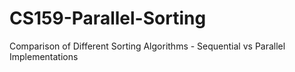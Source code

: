 # CS159-Parallel-Sorting
Comparison of Different Sorting Algorithms - Sequential vs Parallel Implementations
